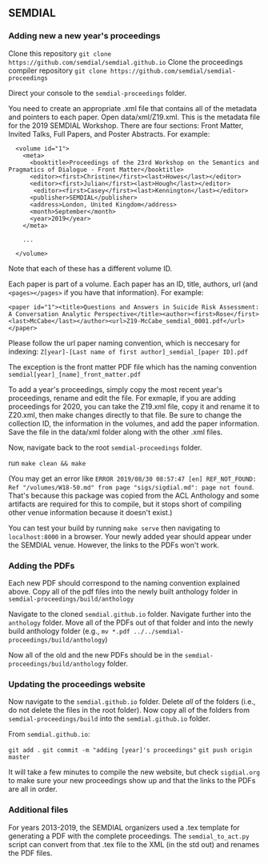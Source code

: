 ## SEMDIAL 


### Adding new a new year's proceedings

Clone this repository `git clone https://github.com/semdial/semdial.github.io`
Clone the proceedings compiler repository `git clone https://github.com/semdial/semdial-proceedings`

Direct your console to the `semdial-proceedings` folder. 

You need to create an appropriate .xml file that contains all of the metadata and pointers to each paper. Open data/xml/Z19.xml. This is the metadata file for the 2019 SEMDIAL Workshop. There are four sections: Front Matter, Invited Talks, Full Papers, and Poster Abstracts. For example:

```
  <volume id="1">
    <meta>
      <booktitle>Proceedings of the 23rd Workshop on the Semantics and Pragmatics of Dialogue - Front Matter</booktitle>
      <editor><first>Christine</first><last>Howes</last></editor>
      <editor><first>Julian</first><last>Hough</last></editor>
       <editor><first>Casey</first><last>Kennington</last></editor>
      <publisher>SEMDIAL</publisher>
      <address>London, United Kingdom</address>
      <month>September</month>
      <year>2019</year>
    </meta>

    ...

  </volume>
```
Note that each of these has a different volume ID. 

Each paper is part of a volume. Each paper has an ID, title, authors, url (and `<pages></pages>` if you have that information). For example:

```
<paper id="1"><title>Questions and Answers in Suicide Risk Assessment: A Conversation Analytic Perspective</title><author><first>Rose</first><last>McCabe</last></author><url>Z19-McCabe_semdial_0001.pdf</url></paper>
```

Please follow the url paper naming convention, which is neccesary for indexing: `Z[year]-[Last name of first author]_semdial_[paper ID].pdf` 

The exception is the front matter PDF file which has the naming convention `semdial[year]_[name]_front_matter.pdf`

To add a year's proceedings, simply copy the most recent year's proceedings, rename and edit the file. For exmaple, if you are adding proceedings for 2020, you can take the Z19.xml file, copy it and rename it to Z20.xml, then make changes directly to that file. Be sure to change the collection ID, the information in the volumes, and add the paper information. Save the file in the data/xml folder along with the other .xml files. 

Now, navigate back to the root `semdial-proceedings` folder. 

run `make clean && make`

(You may get an error like `ERROR 2019/08/30 08:57:47 [en] REF_NOT_FOUND: Ref "/volumes/W18-50.md" from page "sigs/sigdial.md": page not found`. That's because this package was copied from the ACL Anthology and some artifacts are required for this to compile, but it stops short of compiling other venue information because it doesn't exist.)

You can test your build by running `make serve` then navigating to `localhost:8000` in a browser. Your newly added year should appear under the SEMDIAL venue. However, the links to the PDFs won't work. 

### Adding the PDFs

Each new PDF should correspond to the naming convention explained above. Copy all of the pdf files into the newly built anthology folder in `semdial-proceedings/build/anthology` 

Navigate to the cloned `semdial.github.io` folder. Navigate further into the `anthology` folder. Move all of the PDFs out of that folder and into the newly build anthology folder (e.g., `mv *.pdf ../../semdial-proceedings/build/anthology`)

Now all of the old and the new PDFs should be in the `semdial-proceedings/build/anthology` folder. 

### Updating the proceedings website

Now navigate to the `semdial.github.io` folder. Delete *all* of the folders (i.e., do not delete the files in the root folder). Now copy all of the folders from `semdial-proceedings/build` into the `semdial.github.io` folder. 

From `semdial.github.io`:

`git add .`
`git commit -m "adding [year]'s proceedings"`
`git push origin master`

It will take a few minutes to compile the new website, but check `sigdial.org` to make sure your new proceedings show up and that the links to the PDFs are all in order. 

### Additional files

For years 2013-2019, the SEMDIAL organizers used a .tex template for generating a PDF with the complete proceedings. The `semdial_to_act.py` script can convert from that .tex file to the XML (in the std out) and renames the PDF files. 




